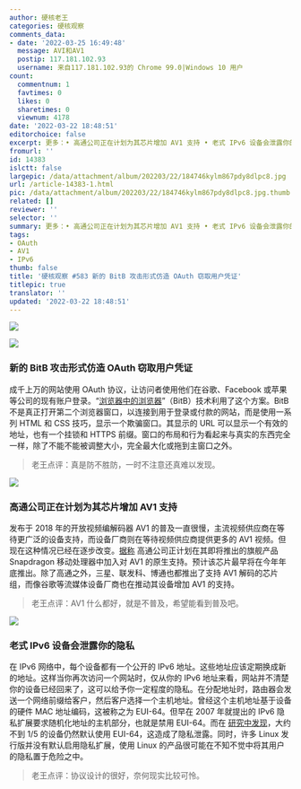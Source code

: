 ```yaml
---
author: 硬核老王
categories: 硬核观察
comments_data:
- date: '2022-03-25 16:49:48'
  message: AVI和AV1
  postip: 117.181.102.93
  username: 来自117.181.102.93的 Chrome 99.0|Windows 10 用户
count:
  commentnum: 1
  favtimes: 0
  likes: 0
  sharetimes: 0
  viewnum: 4178
date: '2022-03-22 18:48:51'
editorchoice: false
excerpt: 更多：• 高通公司正在计划为其芯片增加 AV1 支持 • 老式 IPv6 设备会泄露你的隐私
fromurl: ''
id: 14383
islctt: false
largepic: /data/attachment/album/202203/22/184746kylm867pdy8dlpc8.jpg
url: /article-14383-1.html
pic: /data/attachment/album/202203/22/184746kylm867pdy8dlpc8.jpg.thumb.jpg
related: []
reviewer: ''
selector: ''
summary: 更多：• 高通公司正在计划为其芯片增加 AV1 支持 • 老式 IPv6 设备会泄露你的隐私
tags:
- OAuth
- AV1
- IPv6
thumb: false
title: '硬核观察 #583 新的 BitB 攻击形式仿造 OAuth 窃取用户凭证'
titlepic: true
translator: ''
updated: '2022-03-22 18:48:51'
---
```


![](/data/attachment/album/202203/22/184746kylm867pdy8dlpc8.jpg)


![](/data/attachment/album/202203/22/184754dhn0llxs08onllsx.jpg)


### 新的 BitB 攻击形式仿造 OAuth 窃取用户凭证


成千上万的网站使用 OAuth 协议，让访问者使用他们在谷歌、Facebook 或苹果等公司的现有账户登录。“[浏览器中的浏览器](https://arstechnica.com/information-technology/2022/03/behold-a-password-phishing-site-that-can-trick-even-savvy-users/)”（BitB）技术利用了这个方案。BitB 不是真正打开第二个浏览器窗口，以连接到用于登录或付款的网站，而是使用一系列 HTML 和 CSS 技巧，显示一个欺骗窗口。其显示的 URL 可以显示一个有效的地址，也有一个挂锁和 HTTPS 前缀。窗口的布局和行为看起来与真实的东西完全一样，除了不能不能被调整大小，完全最大化或拖到主窗口之外。



> 
> 老王点评：真是防不胜防，一时不注意还真难以发现。
> 
> 
> 


![](/data/attachment/album/202203/22/184806uq85iq2oocqojqzc.jpg)


### 高通公司正在计划为其芯片增加 AV1 支持


发布于 2018 年的开放视频编解码器 AV1 的普及一直很慢，主流视频供应商在等待更广泛的设备支持，而设备厂商则在等待视频供应商提供更多的 AV1 视频。但现在这种情况已经在逐步改变。[据称](https://www.protocol.com/newsletters/entertainment/av1-open-video-codec) 高通公司正计划在其即将推出的旗舰产品 Snapdragon 移动处理器中加入对 AV1 的原生支持。预计该芯片最早将在今年年底推出。除了高通之外，三星、联发科、博通也都推出了支持 AV1 解码的芯片组，而像谷歌等流媒体设备厂商也在推动其设备增加 AV1 的支持。



> 
> 老王点评：AV1 什么都好，就是不普及，希望能看到普及吧。
> 
> 
> 


![](/data/attachment/album/202203/22/184822zc7dzqb7fddga2do.jpg)


### 老式 IPv6 设备会泄露你的隐私


在 IPv6 网络中，每个设备都有一个公开的 IPv6 地址。这些地址应该定期换成新的地址。这样当你再次访问一个网站时，仅从你的 IPv6 地址来看，网站并不清楚你的设备已经回来了，这可以给予你一定程度的隐私。在分配地址时，路由器会发送一个网络前缀给客户，然后客户选择一个主机地址。曾经这个主机地址基于设备的硬件 MAC 地址编码，这被称之为 EUI-64。但早在 2007 年就提出的 IPv6 隐私扩展要求随机化地址的主机部分，也就是禁用 EUI-64。而在 [研究中发现](https://www.theregister.com/2022/03/22/legacy_ipv6_addressing_standard_enables/)，大约不到 1/5 的设备仍然默认使用 EUI-64，这造成了隐私泄露。同时，许多 Linux 发行版并没有默认启用隐私扩展，使用 Linux 的产品很可能在不知不觉中将其用户的隐私置于危险之中。



> 
> 老王点评：协议设计的很好，奈何现实比较可怜。
> 
> 
>